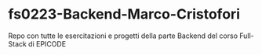 # fs0223-Backend-Marco-Cristofori
Repo con tutte le esercitazioni e progetti della parte Backend del corso Full-Stack di EPICODE
